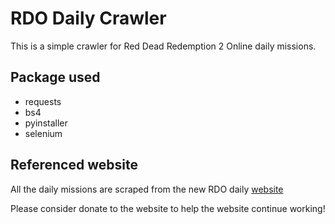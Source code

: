 # RDO Daily Crawler

This is a simple crawler for Red Dead Redemption 2 Online daily missions.

## Package used

* requests
* bs4
* pyinstaller
* selenium

## Referenced website

All the daily missions are scraped from the new RDO daily [website](https://rdoapi.xyz/)

Please consider donate to the website to help the website continue working!